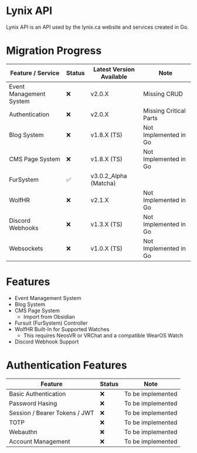 # Lynix API
Lynix API is an API used by the lynix.ca website and services created in Go.

# Migration Progress
| Feature / Service | Status | Latest Version Available | Note                                       | 
| ------- | ---- |--------------------------|--------------------------------------------|
| Event Management System | ❌ | v2.0.X                   | Missing CRUD                               |
| Authentication | ❌ | v2.0.X                   | Missing Critical Parts                     |
| Blog System | ❌ | v1.8.X (TS)              | Not Implemented in Go                    |
| CMS Page System | ❌ | v1.8.X (TS)              | Not Implemented in Go                    |
| FurSystem | ✅ | v3.0.2_Alpha (Matcha)              |                     |
| WolfHR | ❌ | v2.1.X                   | Not Implemented in Go |
| Discord Webhooks | ❌ | v1.3.X (TS)              | Not Implemented in Go                    |
| Websockets | ❌ | v1.0.X (TS)              | Not Implemented in Go                    |


# Features
- Event Management System
- Blog System
- CMS Page System 
  - Import from Obsidian
- Fursuit (FurSystem) Controller
- WolfHR Built-In for Supported Watches
  - This requires NeosVR or VRChat and a compatible WearOS Watch
- Discord Webhook Support

# Authentication Features
| Feature | Status | Note | 
| ------- | ------ | ---- | 
| Basic Authentication | ❌ | To be implemented |
| Password Hasing | ❌ | To be implemented |
| Session / Bearer Tokens / JWT | ❌ | To be implemented |
| TOTP | ❌ | To be implemented |
| Webauthn | ❌ | To be implemented |
| Account Management | ❌ | To be implemented |
 
